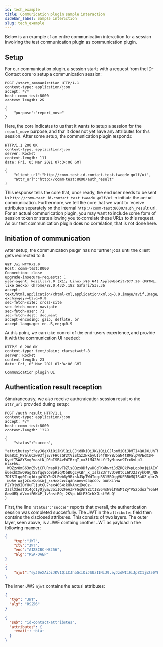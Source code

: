 ```yaml
---
id: tech_example
title: Communication plugin sample interaction
sidebar_label: Sample interaction
slug: tech_example
---
```


Below is an example of an entire communication interaction for a session involving the test communication plugin as communication plugin.

## Setup

For our communication plugin, a session starts with a request from the ID-Contact core to setup a communication session:
```http
POST /start_communication HTTP/1.1
content-type: application/json
accept: */*
host: comm-test:8000
content-length: 25

{
    "purpose":"report_move"
}
```
Here, the core indicates to us that it wants to setup a session for the `report_move` purpose, and that it does not yet have any attributes for this session. After some setup, the communication plugin responds:
```http
HTTP/1.1 200 OK
content-type: application/json
server: Rocket
content-length: 111
date: Fri, 05 Mar 2021 07:34:06 GMT

{
    "client_url":"http://comm-test.id-contact.test.tweede.golf/ui",
    "attr_url":"http://comm-test:8000/auth_result"
}
```
This response tells the core that, once ready, the end user needs to be sent to `http://comm-test.id-contact.test.tweede.golf/ui` to initiate the actual communication. Furthermore, we tell the core that we want to receive attributes separately on the internal `http://comm-test:8000/auth_result` url. For an actual communication plugin, you may want to include some form of session token or state allowing you to correlate these URLs to this request. As our test communication plugin does no correlation, that is not done here.

## Initiation of communication

After setup, the communication plugin has no further jobs until the client gets redirected to it:
```http
GET /ui HTTP/1.0
Host: comm-test:8000
Connection: close
upgrade-insecure-requests: 1
user-agent: Mozilla/5.0 (X11; Linux x86_64) AppleWebKit/537.36 (KHTML, like Gecko) Chrome/88.0.4324.182 Safari/537.36
accept: text/html,application/xhtml+xml,application/xml;q=0.9,image/avif,image/webp,image/apng,*/*;q=0.8,application/signed-exchange;v=b3;q=0.9
sec-fetch-site: cross-site
sec-fetch-mode: navigate
sec-fetch-user: ?1
sec-fetch-dest: document
accept-encoding: gzip, deflate, br
accept-language: en-US,en;q=0.9
```
At this point, we can take control of the end-users experience, and provide it with the communication UI needed:
```http
HTTP/1.0 200 OK
content-type: text/plain; charset=utf-8
server: Rocket
content-length: 23
date: Fri, 05 Mar 2021 07:34:06 GMT

Communication plugin UI
```

## Authentication result reception

Simultaneously, we also receive authentication session result to the `attr_url` provided during setup:
```http
POST /auth_result HTTP/1.1
content-type: application/json
accept: */*
host: comm-test:8000
content-length: 1228

{
    "status":"succes",
    "attributes":"eyJ0eXAiOiJKV1QiLCJjdHkiOiJKV1QiLCJlbmMiOiJBMTI4Q0JDLUhTMjU2IiwiYWxnIjoiUlNBLU9BRVAifQ.MPsMulGweRiFn-bGa8xC_MYal6Ozw93fjSv7FHCzGP2tViSC5zZNkbyUIl4f8FYBvoaN4t8QalpWVEdK3M-KyefTSW8YSmqFmastN_DEoISB4vPWTRrqT_xx3lM425dLYfIyMcosn9Tro8vLpJ-D74tkb-_WOZzv8mS63nQ5viCFURrapR1vTDZls8Qzx8DfywHCoFK4hwri8dZRQkPopLqp0ojQiAEyTnanGmRzjUM9wwrciNgG1b8V0plYhzB5MBpIscvVbeVqoKMfpBNBDJFRtgCbXrCbRj5g3ursIkflzbZAh5igSTCgNtgZ7TGPnoCmkf_VLBojx6SSN3Nl2g.oi6jthGyKogzcvdTW50byQ.GRoVEXg26eMKpMaek7ETHDgcF8aRl4icoKZCpUj69F9pl14dABpGwWKeoCveWhB6u8I4j1OhFPSDrBcbZwcXHI6bsgGnxzSWrgvDb9p5RtRrV9LCLGMPCjMHBWkEEQt4vRak_Qs6XCbB5QsRLG_EdUiNu9I2BDGh4WfpA_Q7xAwzGu-u6exhCXwQ9agaSSfqq8op8pRiqM5bBUgcyCBr_x_IslzZ3rTvUD98tCL6PJ2JYykO0K_NDq9jbt1U2yoRQiLixip6rX2Qy5ih8QNOYjiOIYy08A5JkbqlGRej-7DISIlqq0IiqfdxgWYDY0d2LFwbMy9RxskJ3pTWdToqpB515ROqqVKFRROMQISaUZlqbrZmWGuW--Nwhm-aqj2Eud5w3SKj_z4MeXCzzIqdRs0msY53QCS9v-3URX1RMW-P2YRjn9IDYHuRljutGU7hex40S4skHkAnciDeOz-2zzlXdesTOi4gc1yOjymy3oiIQ29eAZPFGqDnYZItI8564sN9iTWuMtZyYV52pdo2fY6aFU5289kJEJrtL4CKsSWr2QOpzbmXwA6aJA8AC68c9s65ci1T6aJQOmoboBE9kvudeo4_AYSR1bTn-GawUBQ-dVxmiE6K4P_1vSnstB9j.2KVp-bKtE3GrhX2UstY6LQ"
}
```
First, the line `"status":"succes"` reports that overall, the authentication session was completed succesfully. The JWT in the `attributes` field then contains the disclosed attributes. This consists of two layers. The outer layer, seen above, is a JWE containg another JWT as payload in the following manner:
```json
{
    "typ":"JWT",
    "cty":"JWT",
    "enc":"A128CBC-HS256",
    "alg":"RSA-OAEP"
}
.
{
    "njwt":"eyJ0eXAiOiJKV1QiLCJhbGciOiJSUzI1NiJ9.eyJzdWIiOiJpZC1jb250YWN0LWF0dHJpYnV0ZXMiLCJhdHRyaWJ1dGVzIjp7ImVtYWlsIjoiYmxhIn19.uGaKC065Tdaj9C_GqLfUHxRCbhqU22BxuikrLqwuMUt5JHStC0J6R5KBCdpVvGl8-DBLURjJ1svwe7-uN9On5plQdFbiwx3fwMD2Q0jiM2FGaf-wzeqOGqUwa9V27lqDkrAV-QfzXm8rBx6Cjk-MTtqZzBDUA44TfCVHHnk2LJCywN9SuoMCrfW00ZsOJYDyVLAliFeT6dbrSATAiUYcFz7LHSp485oOR41iFw1da4C0xDHip0oK5FJT6HZ4iw5FsX9KvC-e-oYaIPVu1oMWWpnilig2Xg0PySfwP3raKt_LdUbuwjYFPh5xxZyRMEFfXHJzpRrnig6kxSywXjyIIw"
}
```
The inner JWS `njwt` contains the actual attributes:
```json
{
  "typ": "JWT",
  "alg": "RS256"
}
.
{
  "sub": "id-contact-attributes",
  "attributes": {
    "email": "bla"
  }
}
```
